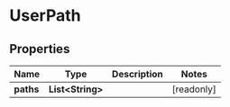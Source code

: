 

# UserPath


## Properties

| Name | Type | Description | Notes |
|------------ | ------------- | ------------- | -------------|
|**paths** | **List&lt;String&gt;** |  |  [readonly] |



